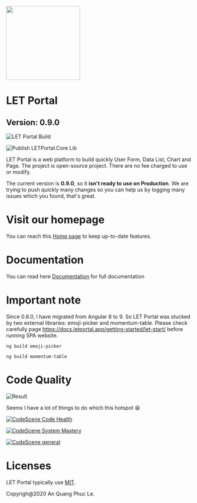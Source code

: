 <img src="https://docs.letportal.app/assets/images/logo.png" width="200"/>

# LET Portal

## Version: 0.9.0

![LET Portal Build](https://github.com/phucan1108/letportal/workflows/LET%20Portal%20Build/badge.svg)

![Publish LETPortal.Core Lib](https://github.com/phucan1108/letportal/workflows/Publish%20LETPortal.Core%20Lib/badge.svg)

LET Portal is a web platform to build quickly User Form, Data List, Chart and Page. The project is open-source project. There are no fee charged to use or modify.

The current version is **0.9.0**, so it **isn't ready to use on Production**. We are trying to push quickly many changes so you can help us by logging many issues which you found, that's great. 

# Visit our homepage

You can reach this [Home page](https://letportal.app) to keep up-to-date features.

# Documentation

You can read here [Documentation](https://docs.letportal.app) for full documentation

# Important note

Since 0.8.0, I have migrated from Angular 8 to 9. So LET Portal was stucked by two external libraries: emoji-picker and momentum-table. Please check carefully page https://docs.letportal.app/getting-started/let-start/ before running SPA website.

``` 
ng build emoji-picker

ng build momentum-table
```

# Code Quality

![Result](https://codescene.io/projects/7362/status.svg)

Seems I have a lot of things to do which this hotspot :satisfied:

[![CodeScene Code Health](https://codescene.io/projects/7362/status-badges/code-health)](https://codescene.io/projects/7362)

[![CodeScene System Mastery](https://codescene.io/projects/7362/status-badges/system-mastery)](https://codescene.io/projects/7362)

[![CodeScene general](https://codescene.io/images/analyzed-by-codescene-badge.svg)](https://codescene.io/projects/7362)

# Licenses

LET Portal typically use [MIT](LICENSE).

Copyrigh@2020 An Quang Phuc Le.


